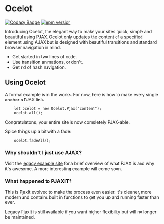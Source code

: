 # Ocelot

[![Codacy Badge](https://api.codacy.com/project/badge/Grade/8c4098372ae64f12b81f08b8f58ba372)](https://www.codacy.com/app/declantyson/ocelot?utm_source=github.com&utm_medium=referral&utm_content=declantyson/ocelot&utm_campaign=badger)
[![npm version](https://badge.fury.io/js/ocelot-pjax.svg)](https://badge.fury.io/js/ocelot-pjax)

Introducing Ocelot, the elegant way to make your sites quick, simple and beautiful using PJAX. Ocelot only updates the content of a specified element using AJAX but is designed with beautiful transitions and standard browser navigation in mind.

- Get started in two lines of code.
- Use transition animations, or don't.
- Get rid of hash navigation.
 
## Using Ocelot

A formal example is in the works. For now, here is how to make every single anchor a PJAX link.

```
    let ocelot = new Ocelot.Pjax("content");
    ocelot.all();
```

Congratulatons, your entire site is now completely PJAX-able.

Spice things up a bit with a fade:

```
    ocelot.fadeAll();
```

### Why shouldn't I just use AJAX?

Visit the [legacy example site](http://declantyson.github.io/pjaxit/) for a brief overview of what PJAX is and why it's awesome. A more interesting example will come soon.

### What happened to PJAXIT?

This is PjaxIt evolved to make the process even easier. It's cleaner, more modern and contains built in functions to get you up and running faster than ever.

Legacy PjaxIt is still available if you want higher flexibility but will no longer be maintained.
